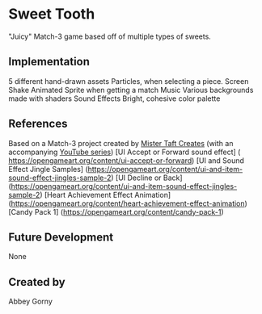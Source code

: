 
# Sweet Tooth
"Juicy" Match-3 game based off of multiple types of sweets.



## Implementation
5 different hand-drawn assets
Particles, when selecting a piece.
Screen Shake
Animated Sprite when getting a match
Music
Various backgrounds made with shaders
Sound Effects
Bright, cohesive color palette

## References
Based on a Match-3 project created by [Mister Taft Creates](https://github.com/mistertaftcreates/Godot_match_3) (with an accompanying [YouTube series](https://www.youtube.com/playlist?list=PL4vbr3u7UKWqwQlvwvgNcgDL1p_3hcNn2))
[UI Accept or Forward sound effect] ( https://opengameart.org/content/ui-accept-or-forward)
[UI and Sound Effect Jingle Samples] (https://opengameart.org/content/ui-and-item-sound-effect-jingles-sample-2)
[UI Decline or Back] (https://opengameart.org/content/ui-and-item-sound-effect-jingles-sample-2)
[Heart Achievement Effect Animation] (https://opengameart.org/content/heart-achievement-effect-animation)
[Candy Pack 1] (https://opengameart.org/content/candy-pack-1)


## Future Development
None
## Created by
Abbey Gorny

